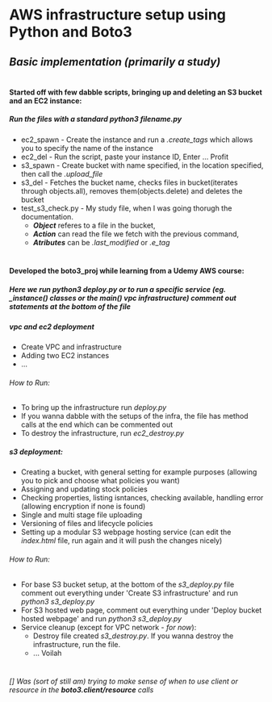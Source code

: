 # AWS infrastructure setup using Python and Boto3
## *Basic implementation (primarily a study)*

#                                                   
#### Started off with few dabble scripts, bringing up and deleting an S3 bucket and an EC2 instance:
##### __Run the files with a standard *python3 filename.py*__
* ec2_spawn - Create the instance and run a *.create_tags* which allows you to specify the name of the instance
* ec2_del - Run the script, paste your instance ID, Enter ... Profit
* s3_spawn - Create bucket with name specified, in the location specified, then call the *.upload_file*
* s3_del - Fetches the bucket name, checks files in bucket(iterates through objects.all), removes them(objects.delete) and deletes the bucket
* test_s3_check.py - My study file, when I was going thorugh the documentation.
  * __*Object*__ referes to a file in the bucket,
  * __*Action*__ can read the file we fetch with the previous command,
  * __*Atributes*__ can be *.last_modified* or *.e_tag*


#                                                   
#### Developed the boto3_proj while learning from a Udemy AWS course:
##### __Here we run *python3 deploy.py* or to run a specific service (eg. *_instance()* classes or the *main()* vpc infrastructure) comment out  statements at the bottom of the file__
##### vpc and ec2 deployment #####
  * Create VPC and infrastructure
  * Adding two EC2 instances
  * ...
  ###### How to Run: ######
  * To bring up the infrastructure run _deploy.py_
  * If you wanna dabble with the setups of the infra, the file has method calls at the end which can be commented out
  * To destroy the infrastructure, run _ec2_destroy.py_
##### s3 deployment: #####
  * Creating a bucket, with general setting for example purposes (allowing you to pick and choose what policies you want)
  * Assigning and updating stock policies
  * Checking properties, listing isntances, checking available, handling error (allowing encryption if none is found)
  * Single and multi stage file uploading
  * Versioning of files and lifecycle policies
  * Setting up a modular S3 webpage hosting service (can edit the _index.html_ file, run again and it will push the changes nicely)
  ###### How to Run: ######
  * For base S3 bucket setup, at the bottom of the _s3_deploy.py_ file comment out everything under 'Create S3 infrastructure' and run _python3 s3_deploy.py_
  * For S3 hosted web page, comment out everything under 'Deploy bucket hosted webpage' and run _python3 s3_deploy.py_
* Service cleanup (except for VPC network - _for now_):
  * Destroy file created _s3_destroy.py_. If you wanna destroy the infrastructure, run the file.
  * ... Voilah
#                                                      



###### [] Was (*sort of still am*) trying to make sense of when to use client or resource in the __boto3.*client/resource*__ calls
